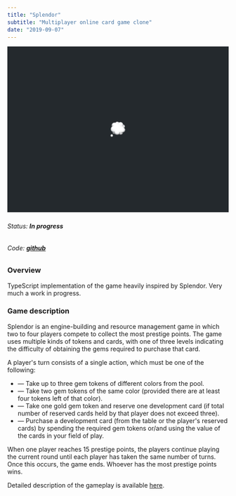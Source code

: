 ```yaml
---
title: "Splendor"
subtitle: "Multiplayer online card game clone"
date: "2019-09-07"
---
```


![Placeholder](placeholder-hero.jpg)

###### Status: **In progress**
###### Code: [**github**](https://github.com/andrzejchmura/splendor)

### Overview

TypeScript implementation of the game heavily inspired by Splendor. Very much a work in progress.

### Game description

Splendor is an engine-building and resource management game in which two to four players compete to collect the most prestige points. The game uses multiple kinds of tokens and cards, with one of three levels indicating the difficulty of obtaining the gems required to purchase that card.

A player's turn consists of a single action, which must be one of the following:

- — Take up to three gem tokens of different colors from the pool.
- — Take two gem tokens of the same color (provided there are at least four tokens left of that color).
- — Take one gold gem token and reserve one development card (if total number of reserved cards held by that player does not exceed three).
- — Purchase a development card (from the table or the player's reserved cards) by spending the required gem tokens or/and using the value of the cards in your field of play.

When one player reaches 15 prestige points, the players continue playing the current round until each player has taken the same number of turns. Once this occurs, the game ends. Whoever has the most prestige points wins.

Detailed description of the gameplay is available [here](https://en.wikipedia.org/wiki/Splendor_(game)).
